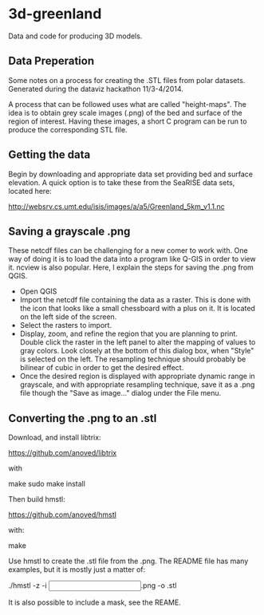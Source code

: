 3d-greenland
============

Data and code for producing 3D models.

Data Preperation
----------------


Some notes on a process for creating the .STL files from polar datasets. Generated during the dataviz hackathon 11/3-4/2014.

A process that can be followed uses what are called "height-maps". The idea is to obtain grey scale images (.png) of the bed and surface of the region of interest. Having these images, a short C program can be run to produce the corresponding STL file.

Getting the data
----------------

Begin by downloading and appropriate data set providing bed and surface elevation. A quick option is to take these from the SeaRISE data sets, located here:

http://websrv.cs.umt.edu/isis/images/a/a5/Greenland_5km_v1.1.nc

Saving a  grayscale .png
------------------------

These netcdf files can be challenging for a new comer to work with. One way of doing it is to load the data into a program like Q-GIS in order to view it. ncview is also popular. Here, I explain the steps for saving the .png from QGIS.

* Open QGIS
* Import the netcdf file containing the data as a raster. This is done with the icon that looks like a small chessboard with a plus on it. It is located on the left side of the screen.
* Select the rasters to import.
* Display, zoom, and refine the region that you are planning to print. Double click the raster in the left panel to alter the mapping of values to gray colors. Look closely at the bottom of this dialog box, when "Style" is selected on the left. The resampling technique should probably be bilinear of cubic in order to get the desired effect.
* Once the desired region is displayed with appropriate dynamic range in grayscale, and with appropriate resampling technique, save it as a .png file though the "Save as image..." dialog under the File menu.

Converting the .png to an .stl
------------------------------

Download, and install libtrix:

https://github.com/anoved/libtrix

with

make
sudo make install

Then build hmstl:

https://github.com/anoved/hmstl

with:

make

Use hmstl to create the .stl file from the .png. The README file has many examples, but it is mostly just a matter of:

./hmstl -z <RESCALE Z> -i <INPUT FILE>.png -o <OUTPUT FILE>.stl

It is also possible to include a mask, see the REAME.


